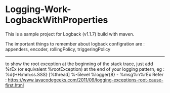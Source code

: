 # Logging-Work-LogbackWithProperties

This is a sample project for Logback (v1.1.7) build with maven.

The important things to remember about logback configration are :
appenders, encoder, rollingPolicy, triggeringPolicy


-------------------------------------
to show the root exception at the beginning of the stack trace,  just add %rEx (or equivalent %rootException) at the end of your logging pattern, 
 eg : <pattern>%d{HH:mm:ss.SSS} [%thread] %-5level %logger{8} - %msg%n%rEx </pattern>
Refer : https://www.javacodegeeks.com/2011/09/logging-exceptions-root-cause-first.html

